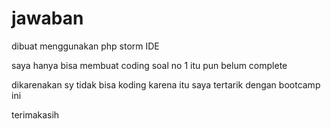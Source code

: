 # jawaban

dibuat menggunakan php storm IDE

saya hanya bisa membuat coding soal no 1 itu pun belum complete

dikarenakan sy tidak bisa koding karena itu saya tertarik dengan bootcamp ini 

terimakasih 
